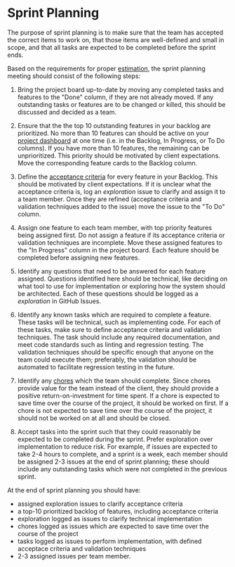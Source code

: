 # Sprint Planning

The purpose of sprint planning is to make sure that the team has accepted the correct items to work on, that those items are well-defined and small in scope, and that all tasks are expected to be completed before the sprint ends.

Based on the requirements for proper [estimation](./estimation.md), the sprint planning meeting should consist of the following steps:

1. Bring the project board up-to-date by moving any completed tasks and features to the "Done" column, if they are not already moved.  If any outstanding tasks or features are to be changed or killed, this should be discussed and decided as a team.

1. Ensure that the the top 10 outstanding features in your backlog are prioritized.  No more than 10 features can should be active on your [project dashboard](./dashboard.md) at one time (i.e. in the Backlog, In Progress, or To Do columns).  If you have more than 10 features, the remaining can be unprioritized.  This priority should be motivated by client expectations.  Move the corresponding feature cards to the Backlog column.

1. Define the [acceptance criteria](https://www.softwaretestinghelp.com/user-story-acceptance-criteria/) for every feature in your Backlog.  This should be motivated by client expectations.  If it is unclear what the acceptance criteria is, log an *exploration* issue to clarify and assign it to a team member.  Once they are refined (acceptance criteria and validation techniques added to the issue) move the issue to the "To Do" column.

1. Assign one feature to each team member, with top priority features being assigned first.  Do not assign a feature if its acceptance criteria or validation techniques are incomplete.  Move these assigned features to the "In Progress" column in the project board.  Each feature should be completed before assigning new features.

1. Identify any questions that need to be answered for each feature assigned.  Questions identified here should be technical, like deciding on what tool to use for implementation or exploring how the system should be architected.  Each of these questions should be logged as a *exploration* in GitHub Issues.

1. Identify any known tasks which are required to complete a feature.  These tasks will be technical, such as implementing code.  For each of these tasks, make sure to define acceptance criteria and validation techniques.  The task should include any required documentation, and meet code standards such as linting and regression testing.  The validation techniques should be specific enough that anyone on the team could execute them; preferably, the validation should be automated to facilitate regression testing in the future.

1. Identify any [chores](./issues.md) which the team should complete.  Since chores provide value for the team instead of the client, they should provide a positive return-on-investment for time spent.  If a chore is expected to save time over the course of the project, it should be worked on first.  If a chore is not expected to save time over the course of the project, it should not be worked on at all and should be closed.

1. Accept tasks into the sprint such that they could reasonably be expected to be completed during the sprint.  Prefer exploration over implementation to reduce risk.  For example, if issues are expected to take 2-4 hours to complete, and a sprint is a week, each member should be assigned 2-3 issues at the end of sprint planning; these should include any outstanding tasks which were not completed in the previous sprint.

At the end of sprint planning you should have:
- assigned exploration issues to clarify acceptance criteria
- a top-10 prioritized backlog of features, including acceptance criteria
- exploration logged as issues to clarify technical implementation
- chores logged as issues which are expected to save time over the course of the project
- tasks logged as issues to perform implementation, with defined acceptace criteria and validation techniques
- 2-3 assigned issues per team member.
